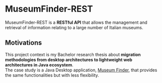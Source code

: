 # MuseumFinder-REST
MuseumFinder-REST is a **RESTful API** that allows the management and retrieval of information relating to a large number of Italian museums.

## Motivations
This project context is my Bachelor research thesis about **migration methodologies from desktop architectures to lightweight web architectures in Java ecosystem**.  
The case study is a Java Desktop application, [Museum Finder](https://github.com/Satap27/MuseumFinder), that provides the same functionalities but with less flexibility.

